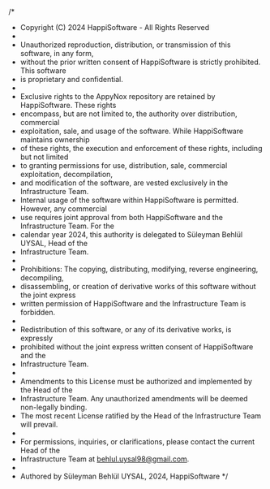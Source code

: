 /*
 * Copyright (C) 2024 HappiSoftware - All Rights Reserved
 * 
 * Unauthorized reproduction, distribution, or transmission of this software, in any form, 
 * without the prior written consent of HappiSoftware is strictly prohibited. This software 
 * is proprietary and confidential.
 * 
 * Exclusive rights to the AppyNox repository are retained by HappiSoftware. These rights 
 * encompass, but are not limited to, the authority over distribution, commercial 
 * exploitation, sale, and usage of the software. While HappiSoftware maintains ownership 
 * of these rights, the execution and enforcement of these rights, including but not limited 
 * to granting permissions for use, distribution, sale, commercial exploitation, decompilation, 
 * and modification of the software, are vested exclusively in the Infrastructure Team. 
 * Internal usage of the software within HappiSoftware is permitted. However, any commercial 
 * use requires joint approval from both HappiSoftware and the Infrastructure Team. For the 
 * calendar year 2024, this authority is delegated to Süleyman Behlül UYSAL, Head of the 
 * Infrastructure Team.
 * 
 * Prohibitions: The copying, distributing, modifying, reverse engineering, decompiling, 
 * disassembling, or creation of derivative works of this software without the joint express 
 * written permission of HappiSoftware and the Infrastructure Team is forbidden.
 * 
 * Redistribution of this software, or any of its derivative works, is expressly 
 * prohibited without the joint express written consent of HappiSoftware and the 
 * Infrastructure Team.
 * 
 * Amendments to this License must be authorized and implemented by the Head of the 
 * Infrastructure Team. Any unauthorized amendments will be deemed non-legally binding. 
 * The most recent License ratified by the Head of the Infrastructure Team will prevail.
 * 
 * For permissions, inquiries, or clarifications, please contact the current Head of the 
 * Infrastructure Team at behlul.uysal98@gmail.com.
 * 
 * Authored by Süleyman Behlül UYSAL, 2024, HappiSoftware
 */
